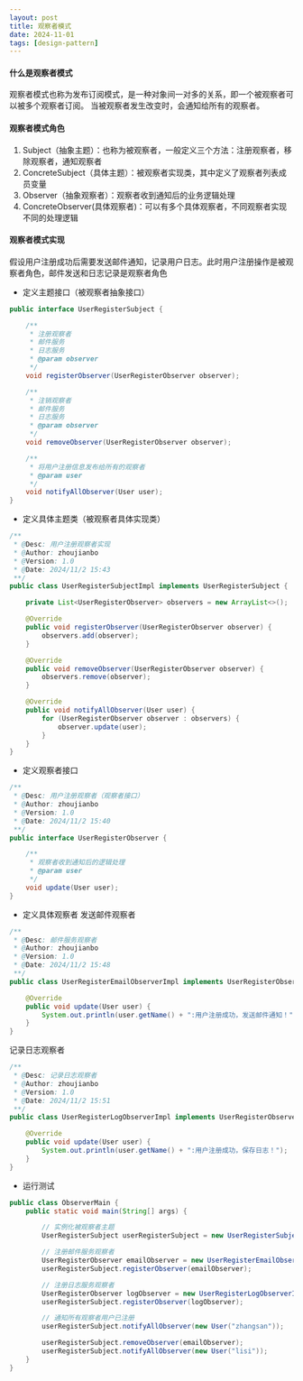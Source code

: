 ```yaml
---
layout: post
title: 观察者模式
date: 2024-11-01
tags: [design-pattern]
---
```


#### 什么是观察者模式
观察者模式也称为发布订阅模式，是一种对象间一对多的关系，即一个被观察者可以被多个观察者订阅。 当被观察者发生改变时，会通知给所有的观察者。

#### 观察者模式角色
1. Subject（抽象主题）：也称为被观察者，一般定义三个方法：注册观察者，移除观察者，通知观察者
2. ConcreteSubject（具体主题）：被观察者实现类，其中定义了观察者列表成员变量
3. Observer（抽象观察者）：观察者收到通知后的业务逻辑处理
4. ConcreteObserver(具体观察者)：可以有多个具体观察者，不同观察者实现不同的处理逻辑

#### 观察者模式实现
假设用户注册成功后需要发送邮件通知，记录用户日志。此时用户注册操作是被观察者角色，邮件发送和日志记录是观察者角色

- 定义主题接口（被观察者抽象接口）
```java
public interface UserRegisterSubject {

    /**
     * 注册观察者
     * 邮件服务
     * 日志服务
     * @param observer
     */
    void registerObserver(UserRegisterObserver observer);

    /**
     * 注销观察者
     * 邮件服务
     * 日志服务
     * @param observer
     */
    void removeObserver(UserRegisterObserver observer);

    /**
     * 将用户注册信息发布给所有的观察者
     * @param user
     */
    void notifyAllObserver(User user);
}
```

- 定义具体主题类（被观察者具体实现类）
```java
/**
 * @Desc: 用户注册观察者实现
 * @Author: zhoujianbo
 * @Version: 1.0
 * @Date: 2024/11/2 15:43
 **/
public class UserRegisterSubjectImpl implements UserRegisterSubject {

    private List<UserRegisterObserver> observers = new ArrayList<>();

    @Override
    public void registerObserver(UserRegisterObserver observer) {
        observers.add(observer);
    }

    @Override
    public void removeObserver(UserRegisterObserver observer) {
        observers.remove(observer);
    }

    @Override
    public void notifyAllObserver(User user) {
        for (UserRegisterObserver observer : observers) {
            observer.update(user);
        }
    }
}
```

- 定义观察者接口
```java
/**
 * @Desc: 用户注册观察者（观察者接口）
 * @Author: zhoujianbo
 * @Version: 1.0
 * @Date: 2024/11/2 15:40
 **/
public interface UserRegisterObserver {

    /**
     * 观察者收到通知后的逻辑处理
     * @param user
     */
    void update(User user);
}
```

- 定义具体观察者
发送邮件观察者
```java
/**
 * @Desc: 邮件服务观察者
 * @Author: zhoujianbo
 * @Version: 1.0
 * @Date: 2024/11/2 15:48
 **/
public class UserRegisterEmailObserverImpl implements UserRegisterObserver {

    @Override
    public void update(User user) {
        System.out.println(user.getName() + ":用户注册成功，发送邮件通知！");
    }
}
```
记录日志观察者
```java
/**
 * @Desc: 记录日志观察者
 * @Author: zhoujianbo
 * @Version: 1.0
 * @Date: 2024/11/2 15:51
 **/
public class UserRegisterLogObserverImpl implements UserRegisterObserver {

    @Override
    public void update(User user) {
        System.out.println(user.getName() + ":用户注册成功，保存日志！");
    }
}
```

- 运行测试
```java
public class ObserverMain {
    public static void main(String[] args) {

        // 实例化被观察者主题
        UserRegisterSubject userRegisterSubject = new UserRegisterSubjectImpl();

        // 注册邮件服务观察者
        UserRegisterObserver emailObserver = new UserRegisterEmailObserverImpl();
        userRegisterSubject.registerObserver(emailObserver);

        // 注册日志服务观察者
        UserRegisterObserver logObserver = new UserRegisterLogObserverImpl();
        userRegisterSubject.registerObserver(logObserver);

        // 通知所有观察者用户已注册
        userRegisterSubject.notifyAllObserver(new User("zhangsan"));

        userRegisterSubject.removeObserver(emailObserver);
        userRegisterSubject.notifyAllObserver(new User("lisi"));
    }
}
```
